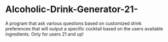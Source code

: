 # Alcoholic-Drink-Generator-21-
A program that ask various questions based on customized drink preferences that will output a specific cocktail based on the users available ingredients. Only for users 21 and up!
